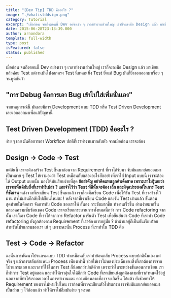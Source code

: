 ```yaml
---
title: "[Dev Tip] TDD คืออะไร ?"
image: "./whatistddsign.png"
category: Tutorial
excerpt: "เมื่อก่อน จนถึงตอนนี้ Dev อย่างเรา ๆ เวลาทำงานส่วนใหญ่ เราก็จะลงมือ Design แล้ว มาเขียน แล้วค่อย Test แต่งานมันไปงอกตรง"
date: 2015-06-28T23:13:39.000
author: arnondora
template: full-width
type: post
isFeatured: false
status: published
---
```


เมื่อก่อน จนถึงตอนนี้ Dev อย่างเรา ๆ เวลาทำงานส่วนใหญ่ เราก็จะลงมือ Design แล้ว มาเขียน แล้วค่อย Test แต่งานมันไปงอกตรง Test นี่แหละ ยิ่ง Test ยิ่งแก้ Bug มันก็ยิ่งงอกออกมาเรื่อย ๆ จนพูดกันว่า

## "การ Debug คือการเอา Bug เข้าไปใส่เพิ่มนั่นเอง"
จากเหตุการณ์นี้ มันเลยมีการ Development แบบ TDD หรือ Test Driven Development เลยงอกออกมาเพื่อแก้ปัญหานี้

## Test Driven Development (TDD) คืออะไร ?
ง่าย ๆ เลย มันคือการเอา Workflow ปกติที่เราทำงานมากลับหัว จากเมื่อก่อน เราจะต้อง

## Design -\> Code -\> Test
แต่อันนี้ เราจะต้องสร้าง Test ขึ้นมาก่อนจาก Requirement ที่เราได้รับมา จับมันแยกย่อยออกมาเป็นหลาย ๆ Test ให้เรามองว่า Test เหมือนกับกล่องอะไรสักอย่างที่เราใส่ Input แบบนี้ เราจะต้องได้ Output แบบนั้น มองให้มันเรียบง่ายที่สุด
**ข้อสำคัญ อย่าคิดแทนลูกค้าเด็ดขาด เพราะเราไม่รู้เลยว่าเขาจะเห็นดีกับสิ่งที่เราทำรึเปล่า ? และจำไว้ว่า Test ที่ดีนั้นจะต้อง เล็ก และมีจุดประสงค์ในการ Test ที่ชัดเจน**
หลังจากที่เราเขียน Test ขึ้นมาแล้ว เราก็ลงมือเขียน Code เพื่อให้รัน Test ที่เราสร้างไว้ผ่าน ถ้าไม่ผ่านก็กลับไปเขียนใหม่ซะ !
หลังจากที่เราเขียน Code และรัน Test ผ่านแล้ว ขั้นตอนสุดท้ายนั่นคือการ จัดการกับ Code ของเราให้ สั้นลง กระชับมากขึ้น ทำงานเร็วขึ้น อ่านง่ายมากขึ้น และลดความซับซ้อนของ Code เราจะเรียกกระบวนการทั้งหมดนี้กว่า การ Code refactoring
จากนั้น เราก็เอา Code ที่เราได้จากการ Refactor มารันตัว Test เพื่อยืนยันว่า Code ที่เราทำ Code refactoring ยังถูกต้องตาม Requirement ที่เราต้องการอยู่มั้ย ?  ถ้าผ่านอยู่ก็เป็นอันเรียบร้อยสำหรับโปรแกรมของเรา เย้ ๆ
เพราะฉะนั้น Process ที่เราทำใน TDD คือ

## Test  -\> Code -\> Refactor
ฉะนั้นการพัฒนาโปรแกรมแบบ TDD ทำเหมือนกับเราทำย้อนกลับ Process แบบปกตินั่นเอง แต่จริง ๆ แล้วการสลับตำแหน่ง Process เพียงเท่านี้ ช่วยให้เราไม่หลงประเด็นของสิ่งที่เราต้องการจากโปรแกรมเลย และเวลาที่ใช้ในการ Test  ก็น้อยกว่าปกติด้วย เพราะว่าในระหว่างขั้นตอนการเขียน เราก็ทำการ Test อยู่ตลอด และทำให้เราอุ่นใจได้อีกว่า Code ที่เราเขียนยังถูกต้องตามที่เรากำหนดไว้อยู่
นอกจากที่ทำให้เราลดเวลาในการทำงานและ ความผิดพลาดที่อาจจะเกิดขึ้น ได้แล้ว ยังช่วยทำให้ Requirement ของเราไม่หายไปไหน เราก่อนที่เราจะเขียนตัวโปรแกรม เราจับมันแยกย่อยออกมาเป็นส่วน ๆ ไว้ก่อนแล้ว ทำให้เราไม่ลืมมันง่าย ๆ หรอก

